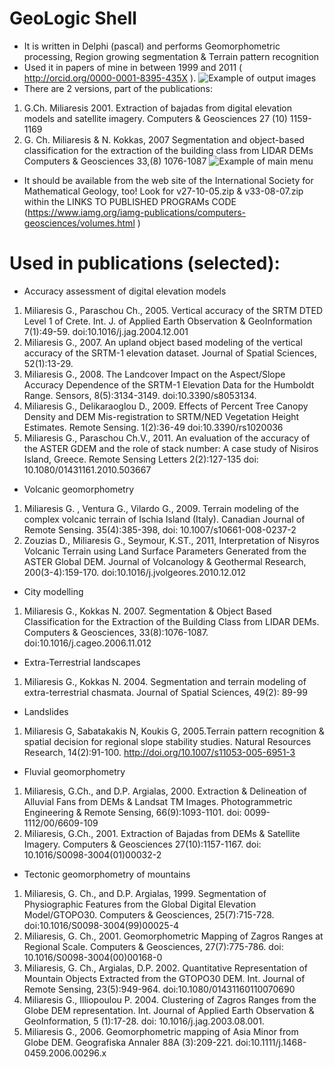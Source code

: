 # GeoLogic Shell
* It is written in Delphi (pascal) and performs  Geomorphometric processing, Region growing segmentation & Terrain pattern recognition
* Used it in papers of mine in between 1999 and 2011 ( http://orcid.org/0000-0001-8395-435X ). 
 ![Example of output images](https://github.com/miliaresis/GeoLogic_Shell/blob/master/geologic_shell.png)
* There are 2 versions, part of the publications:
1. G.Ch. Miliaresis 2001. Extraction of bajadas from digital elevation models and satellite imagery. Computers & Geosciences 27 (10) 1159-1169
2. G. Ch. Miliaresis & N. Kokkas, 2007 Segmentation and object-based classification for the extraction of the building class from LIDAR DEMs Computers & Geosciences 33,(8) 1076-1087
 ![Example of main menu](https://github.com/miliaresis/GeoLogic_Shell/blob/master/recipes.PNG)
* It should be available from the web site of the International Society for Mathematical Geology, too! Look for v27-10-05.zip & v33-08-07.zip within the LINKS TO PUBLISHED PROGRAMs CODE (https://www.iamg.org/iamg-publications/computers-geosciences/volumes.html )  
# Used in publications (selected):
* Accuracy assessment of digital elevation models
1. Miliaresis G., Paraschou Ch., 2005. Vertical accuracy of the SRTM DTED Level 1 of Crete. Int. J. of Applied Earth Observation & GeoInformation 7(1):49-59. doi:10.1016/j.jag.2004.12.001
1. Miliaresis G., 2007. An upland object based modeling of the vertical accuracy of the SRTM-1 elevation dataset. Journal of Spatial Sciences, 52(1):13-29.
1. Miliaresis G., 2008. The Landcover Impact on the Aspect/Slope Accuracy Dependence of the SRTM-1 Elevation Data for the Humboldt Range. Sensors, 8(5):3134-3149. doi:10.3390/s8053134. 
1. Miliaresis G., Delikaraoglou D., 2009. Effects of Percent Tree Canopy Density and DEM Mis-registration to SRTM/NED Vegetation Height Estimates. Remote Sensing. 1(2):36-49 doi:10.3390/rs1020036 
1. Miliaresis G., Paraschou Ch.V., 2011. An evaluation of the accuracy of the ASTER GDEM and the role of stack number: A case study of Nisiros Island, Greece. Remote Sensing Letters  2(2):127-135  doi: 10.1080/01431161.2010.503667 
* Volcanic geomorphometry
1. Miliaresis G. , Ventura G., Vilardo G., 2009. Terrain modeling of the complex volcanic terrain of Ischia Island (Italy). Canadian Journal of Remote Sensing. 35(4):385-398, doi: 10.1007/s10661-008-0237-2
1. Zouzias D., Miliaresis G., Seymour, K.ST., 2011, Interpretation of Nisyros Volcanic Terrain using Land Surface Parameters Generated from the ASTER Global DEM. Journal of Volcanology & Geothermal Research, 200(3-4):159-170. doi:10.1016/j.jvolgeores.2010.12.012
* City modelling
1. Miliaresis G., Kokkas N. 2007. Segmentation & Object Based Classification for the Extraction of the Building Class from LIDAR DEMs. Computers & Geosciences, 33(8):1076-1087. doi:10.1016/j.cageo.2006.11.012
* Extra-Terrestrial landscapes
1. Miliaresis G., Kokkas N. 2004. Segmentation and terrain modeling of extra-terrestrial chasmata. Journal of Spatial Sciences, 49(2): 89-99
* Landslides
1. Miliaresis G, Sabatakakis N, Koukis G, 2005.Terrain pattern recognition & spatial decision for regional slope stability studies. Natural Resources Research, 14(2):91-100. http://doi.org/10.1007/s11053-005-6951-3  
* Fluvial geomorphometry
1. Miliaresis, G.Ch., and D.P. Argialas, 2000. Extraction & Delineation of Alluvial Fans from DΕΜs & Landsat TM Images. Photogrammetric Engineering & Remote Sensing, 66(9):1093-1101. doi: 0099-1112/00/6609-109 
1. Miliaresis, G.Ch., 2001. Extraction of Bajadas from DEMs & Satellite Imagery. Computers & Geosciences 27(10):1157-1167. doi: 10.1016/S0098-3004(01)00032-2 
* Tectonic geomorphometry of mountains
1. Miliaresis, G. Ch., and D.P. Argialas, 1999. Segmentation of Physiographic Features from the Global Digital Elevation Model/GTOPO30. Computers & Geosciences, 25(7):715-728. doi:10.1016/S0098-3004(99)00025-4
1. Miliaresis, G. Ch., 2001. Geomorphometric Mapping of Zagros Ranges at Regional Scale. Computers & Geosciences, 27(7):775-786. doi: 10.1016/S0098-3004(00)00168-0 
1. Miliaresis, G. Ch., Argialas, D.P. 2002. Quantitative Representation of Mountain Objects Extracted from the GTOPO30 DEM. Int. Journal of Remote Sensing, 23(5):949-964. doi:10.1080/01431160110070690 
1. Miliaresis G., Illiopoulou P. 2004. Clustering of Zagros Ranges from the Globe DEM representation. Int. Journal of Applied Earth Observation & GeoInformation, 5 (1):17-28. doi:  10.1016/j.jag.2003.08.001. 
1. Miliaresis G., 2006. Geomorphometric mapping of Asia Minor from Globe DEM. Geografiska Annaler 88A (3):209-221. doi:10.1111/j.1468-0459.2006.00296.x
